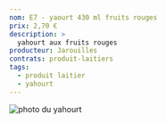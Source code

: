 ```yaml
---
nom: E7 - yaourt 430 ml fruits rouges
prix: 2,70 €
description: >
  yahourt aux fruits rouges
producteur: Jarouilles
contrats: produit-laitiers
tags: 
  - produit laitier
  - yahourt
---
```


![photo du yahourt](./media/yahourt.jpg)
